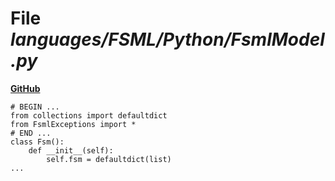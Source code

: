 # File _languages/FSML/Python/FsmlModel.py_
**[GitHub](https://github.com/softlang/yas/blob/master/languages/FSML/Python/FsmlModel.py)**
```
# BEGIN ...
from collections import defaultdict
from FsmlExceptions import *
# END ...
class Fsm():
    def __init__(self):
    	self.fsm = defaultdict(list)
...
```
